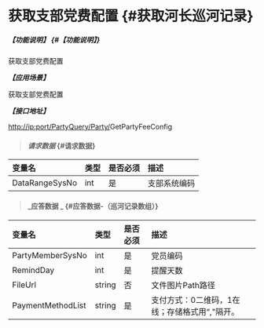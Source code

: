 # 获取支部党费配置 {#获取河长巡河记录}

##### _【功能说明】_ {#【功能说明】}

获取支部党费配置

_**【应用场景】**_

获取支部党费配置

_**【接口地址】**_

[http://ip:port/PartyQuery/Party/](http://ip:port/HMQuery/PatrolRiver/GetPatrolRivers)GetPartyFeeConfig

> #### _请求数据_ {#请求数据}

| 变量名 | 类型 | 是否必须 | 描述 |
| :--- | :--- | :--- | :--- |
| DataRangeSysNo | int | 是 | 支部系统编码 |

> #### _应答数据 _ {#应答数据-（巡河记录数组）}

| 变量名 | 类型 | 是否必须 | 描述 |
| :--- | :--- | :--- | :--- |
| PartyMemberSysNo | int | 是 | 党员编码 |
| RemindDay | int | 是 | 提醒天数 |
| FileUrl | string | 否 | 文件图片Path路径 |
| PaymentMethodList | string | 是 | 支付方式：0二维码，1在线；存储格式用“,"隔开。 |



